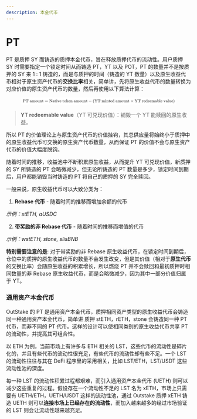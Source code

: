```yaml
---
description: 本金代币
---
```


# PT

PT 是质押 SY 而铸造的质押本金代币，旨在释放质押代币的流动性。用户质押 SY 时需要指定一个锁定时间从而铸造 PT，YT 以及 POT，PT 的数量并不是按质押的 SY 来 1 : 1 铸造的，而是与质押的时间（铸造的 YT 数量）以及原生收益代币相对于原生资产代币的**交换比率**相关，简单讲，先将原生收益代币的数量转换为对应价值的原生资产代币的数量，然后再使用以下算法计算：

<figure><img src="../../.gitbook/assets/PTAmount.png" alt=""><figcaption></figcaption></figure>

> **YT redeemable value**（YT 可兑现价值）：销毁一个 YT 能赎回的原生收益。

所以 PT 的价值理论上与原生资产代币的价值挂钩，其总供应量将始终小于质押中的原生收益代币可交换的原生资产代币数量，从而保证 PT 的价值不会与原生资产代币的价值大幅度脱钩。

随着时间的推移，收益池中不断积累原生收益，从而提升 YT 可兑现价值，新质押的 SY 所铸造的 PT 会略微减少，但无论所铸造的 PT 数量是多少，锁定时间到期后，用户都能销毁当时铸造的 PT 将自己的质押的 SY 完全赎回。

一般来说，原生收益代币可以大致分类为：

1. **Rebase 代币** - 随着时间的推移而增加余额的代币

_示例：stETH, aUSDC_

2. **带奖励的非 Rebase 代币** - 随着时间的推移而增值的代币

_示例：wstETH, stone, slisBNB_

**特别需要注意的是**: 对于带奖励的非 Rebase 原生收益代币，在锁定时间到期后，仓位中的质押的原生收益代币的数量不会发生改变，但是其价值（相对于**原生代币**的交换比率）会随原生收益的积累增长，所以燃烧 PT 并不会赎回和最初质押时相同数量的非 Rebase 原生收益代币，而是会略微减少，因为其中一部分价值归属于 YT。

### **通用资产本金代币**

OutStake 的 PT 是通用资产本金代币，质押相同资产类型的原生收益代币会铸造同一种通用资产本金代币，简单讲 质押 stETH，rETH，stone 会铸造同一种 PT 代币，而非不同的 PT 代币。这样的设计可以使相同类别的原生收益代币共享 PT 的流动性，并提高其可组合性。

以 ETH 为例，当前市场上有许多与 ETH 相关的 LST，这些代币的流动性是碎片化的，并且有些代币的流动性很充足，有些代币的流动性却有些不足。一个 LST 的流动性往往与其在 DeFi 程序里的采用相关，比如 LST/ETH，LST/USDT 这些流动性池的深度。

每一种 LST 的流动性积累过程都艰难，而引入通用资产本金代币 (UETH) 则可以减少这些重复的过程。假设存在一个流动性不足的 LST 名为 xETH，市场上只需要有 UETH/ETH，UETH/USDT 这样的流动性池，通过 Outstake 质押 xETH 铸造 UETH 则可以**连接市场上已经存在的流动性**，而加入越来越多的经过市场验证的 LST 则会让流动性越来越充足。
